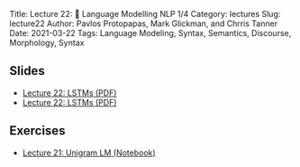 Title: Lecture 22: 💬 Language Modelling NLP 1/4
Category: lectures
Slug: lecture22
Author: Pavlos Protopapas, Mark Glickman, and Chrris Tanner
Date: 2021-03-22
Tags: Language Modeling, Syntax, Semantics, Discourse, Morphology, Syntax

## Slides
- [Lecture 22: LSTMs (PDF)]({attach}presentation/Lecture22_Recap_of_CS109.pdf)
- [Lecture 22: LSTMs (PDF)]({attach}presentation/Lecture22_Language_Models.pdf)

## Exercises
- [Lecture 21: Unigram LM (Notebook)]({filename}notebook/L22_Ex1_student.ipynb)